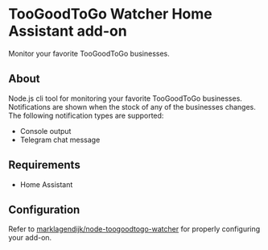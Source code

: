 # TooGoodToGo Watcher Home Assistant add-on

Monitor your favorite TooGoodToGo businesses.

## About

Node.js cli tool for monitoring your favorite TooGoodToGo businesses.
Notifications are shown when the stock of any of the businesses changes.
The following notification types are supported:
- Console output
- Telegram chat message

## Requirements
- Home Assistant

## Configuration
Refer to [marklagendijk/node-toogoodtogo-watcher](https://github.com/marklagendijk/node-toogoodtogo-watcher/) for properly configuring your add-on.
